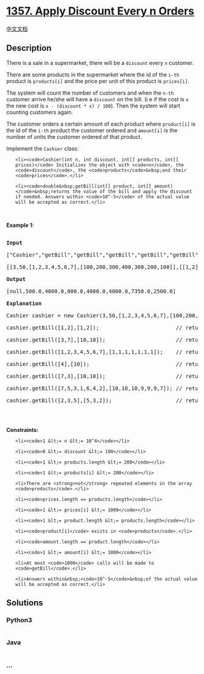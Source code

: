 # [1357. Apply Discount Every n Orders](https://leetcode.com/problems/apply-discount-every-n-orders)

[中文文档](/solution/1300-1399/1357.Apply%20Discount%20Every%20n%20Orders/README.md)

## Description

<p>There is&nbsp;a sale in a supermarket, there will be a <code>discount</code> every <code>n</code> customer.<br />

There are some products in the supermarket where the id of the <code>i-th</code> product is <code>products[i]</code> and the price per unit of this product is&nbsp;<code>prices[i]</code>.<br />

The system will count the number of customers and when the <code>n-th</code> customer arrive he/she will have a <code>discount</code> on the bill. (i.e if the cost is <code>x</code> the new cost is <code>x - (discount \* x) / 100</code>). Then the system will start counting customers again.<br />

The customer orders a certain amount of each product where <code>product[i]</code> is the id of the <code>i-th</code> product the customer ordered and <code>amount[i]</code> is the number of units the customer ordered of that product.</p>

<p>Implement the <code>Cashier</code> class:</p>

<ul>

    <li><code>Cashier(int n, int discount, int[] products, int[] prices)</code> Initializes the object with <code>n</code>, the <code>discount</code>, the <code>products</code>&nbsp;and their <code>prices</code>.</li>

    <li><code>double&nbsp;getBill(int[] product, int[] amount)</code>&nbsp;returns the value of the bill and apply the discount if needed. Answers within <code>10^-5</code> of the actual value will be accepted as correct.</li>

</ul>

<p>&nbsp;</p>

<p><strong>Example 1:</strong></p>

<pre>

<strong>Input</strong>

[&quot;Cashier&quot;,&quot;getBill&quot;,&quot;getBill&quot;,&quot;getBill&quot;,&quot;getBill&quot;,&quot;getBill&quot;,&quot;getBill&quot;,&quot;getBill&quot;]

[[3,50,[1,2,3,4,5,6,7],[100,200,300,400,300,200,100]],[[1,2],[1,2]],[[3,7],[10,10]],[[1,2,3,4,5,6,7],[1,1,1,1,1,1,1]],[[4],[10]],[[7,3],[10,10]],[[7,5,3,1,6,4,2],[10,10,10,9,9,9,7]],[[2,3,5],[5,3,2]]]

<strong>Output</strong>

[null,500.0,4000.0,800.0,4000.0,4000.0,7350.0,2500.0]

<strong>Explanation</strong>

Cashier cashier = new Cashier(3,50,[1,2,3,4,5,6,7],[100,200,300,400,300,200,100]);

cashier.getBill([1,2],[1,2]);                        // return 500.0, bill = 1 * 100 + 2 * 200 = 500.

cashier.getBill([3,7],[10,10]);                      // return 4000.0

cashier.getBill([1,2,3,4,5,6,7],[1,1,1,1,1,1,1]);    // return 800.0, The bill was 1600.0 but as this is the third customer, he has a discount of 50% which means his bill is only 1600 - 1600 * (50 / 100) = 800.

cashier.getBill([4],[10]);                           // return 4000.0

cashier.getBill([7,3],[10,10]);                      // return 4000.0

cashier.getBill([7,5,3,1,6,4,2],[10,10,10,9,9,9,7]); // return 7350.0, Bill was 14700.0 but as the system counted three more customers, he will have a 50% discount and the bill becomes 7350.0

cashier.getBill([2,3,5],[5,3,2]);                    // return 2500.0

</pre>

<p>&nbsp;</p>

<p><strong>Constraints:</strong></p>

<ul>

    <li><code>1 &lt;= n &lt;= 10^4</code></li>

    <li><code>0 &lt;= discount &lt;= 100</code></li>

    <li><code>1 &lt;= products.length &lt;= 200</code></li>

    <li><code>1 &lt;= products[i] &lt;= 200</code></li>

    <li>There are <strong>not</strong> repeated elements in the array <code>products</code>.</li>

    <li><code>prices.length == products.length</code></li>

    <li><code>1 &lt;= prices[i] &lt;= 1000</code></li>

    <li><code>1 &lt;= product.length &lt;= products.length</code></li>

    <li><code>product[i]</code> exists in <code>products</code>.</li>

    <li><code>amount.length == product.length</code></li>

    <li><code>1 &lt;= amount[i] &lt;= 1000</code></li>

    <li>At most <code>1000</code> calls will be made to <code>getBill</code>.</li>

    <li>Answers within&nbsp;<code>10^-5</code>&nbsp;of the actual value will be accepted as correct.</li>

</ul>

## Solutions

<!-- tabs:start -->

### **Python3**

```python

```

### **Java**

```java

```

### **...**

```

```

<!-- tabs:end -->
